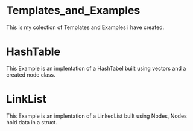 # Templates_and_Examples
This is my colection of Templates and Examples i have created.

# HashTable
This Example is an implentation of a HashTabel built using vectors and a created node class.

# LinkList
This Example is an implentation of a LinkedList built using Nodes, Nodes hold data in a struct.
